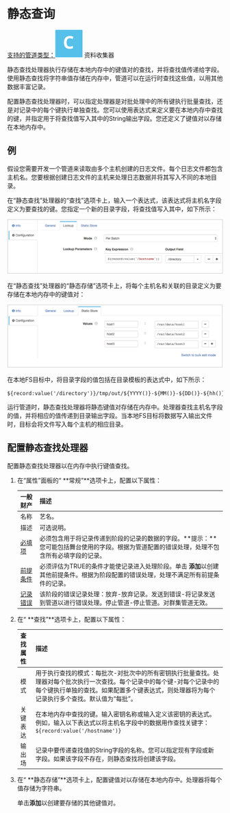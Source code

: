 # 静态查询

[支持的管道类型：](https://streamsets.com/documentation/controlhub/latest/help/datacollector/UserGuide/Pipeline_Configuration/ProductIcons_Doc.html#concept_mjg_ly5_pgb)![img](imgs/icon-SDC-20200310182027396.png) 资料收集器

静态查找处理器执行存储在本地内存中的键值对的查找，并将查找值传递给字段。使用静态查找将字符串值存储在内存中，管道可以在运行时查找这些值，以用其他数据丰富记录。

配置静态查找处理器时，可以指定处理器是对批处理中的所有键执行批量查找，还是对记录中的每个键执行单独查找。您可以使用表达式来定义要在本地内存中查找的键，并指定用于将查找值写入其中的String输出字段。您还定义了键值对以存储在本地内存中。

## 例

假设您需要开发一个管道来读取由多个主机创建的日志文件。每个日志文件都包含主机名。您要根据创建日志文件的主机来处理日志数据并将其写入不同的本地目录。

在“静态查找”处理器的“查找”选项卡上，输入一个表达式，该表达式将主机名字段定义为要查找的键。您指定一个新的目录字段，将查找值写入其中，如下所示：

![img](imgs/StaticLookupParameters.png)

在“静态查找”处理器的“静态存储”选项卡上，将每个主机名和关联的目录定义为要存储在本地内存中的键值对：

![img](imgs/StaticLookupStore.png)

在本地FS目标中，将目录字段的值包括在目录模板的表达式中，如下所示：

```
${record:value('/directory')}/tmp/out/${YYYY()}-${MM()}-${DD()}-${hh()}
```

运行管道时，静态查找处理器将静态键值对存储在内存中。处理器查找主机名字段的值，并将相应的值传递到目录输出字段。当本地FS目标将数据写入输出文件时，目标会将文件写入每个主机的相应目录。

## 配置静态查找处理器

配置静态查找处理器以在内存中执行键值查找。

1. 在“属性”面板的“ **常规”**选项卡上，配置以下属性：

   | 一般财产                                                     | 描述                                                         |
   | :----------------------------------------------------------- | :----------------------------------------------------------- |
   | 名称                                                         | 艺名。                                                       |
   | 描述                                                         | 可选说明。                                                   |
   | [必填项](https://streamsets.com/documentation/controlhub/latest/help/datacollector/UserGuide/Pipeline_Design/DroppingUnwantedRecords.html#concept_dnj_bkm_vq) | 必须包含用于将记录传递到阶段的记录的数据的字段。**提示：**您可能包括舞台使用的字段。根据为管道配置的错误处理，处理不包含所有必填字段的记录。 |
   | [前提条件](https://streamsets.com/documentation/controlhub/latest/help/datacollector/UserGuide/Pipeline_Design/DroppingUnwantedRecords.html#concept_msl_yd4_fs) | 必须评估为TRUE的条件才能使记录进入处理阶段。单击 **添加**以创建其他前提条件。根据为阶段配置的错误处理，处理不满足所有前提条件的记录。 |
   | [记录错误](https://streamsets.com/documentation/controlhub/latest/help/datacollector/UserGuide/Pipeline_Design/ErrorHandling.html#concept_atr_j4y_5r) | 该阶段的错误记录处理：放弃-放弃记录。发送到错误-将记录发送到管道以进行错误处理。停止管道-停止管道。对群集管道无效。 |

2. 在“ **查找”**选项卡上，配置以下属性：

   | 查找属性 | 描述                                                         |
   | :------- | :----------------------------------------------------------- |
   | 模式     | 用于执行查找的模式：每批次-对批次中的所有密钥执行批量查找。处理器对每个批次执行一次查找。每个记录中的每个键-对每个记录中的每个键执行单独的查找。如果配置多个键表达式，则处理器将为每个记录执行多个查找。默认值为“每批”。 |
   | 关键表达 | 在本地内存中查找的键。输入密钥名称或输入定义该密钥的表达式。例如，输入以下表达式以将主机名字段中的数据用作查找关键字：`${record:value('/hostname')}` |
   | 输出场   | 记录中要传递查找值的String字段的名称。您可以指定现有字段或新字段。如果该字段不存在，则静态查找将创建该字段。 |

3. 在“ **静态存储”**选项卡上，配置键值对以存储在本地内存中。处理器将每个值存储为字符串。

   单击**添加**以创建要存储的其他键值对。